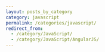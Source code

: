 ```yaml
---
layout: posts_by_category
category: javascript
permalink: /categories/javascript/
redirect_from:
  - /category/JavaScript/
  - /category/JavaScript/AngularJS/
---
```

